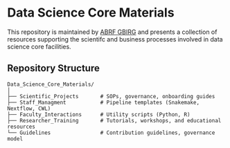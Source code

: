 # Data Science Core Materials

This repository is maintained by [ABRF GBIRG](https://abrf.org/research-groups/genomics/genomics-bioinformatics/) and presents a collection of resources supporting the scientifc and business processes involved in data science core facilities.

## Repository Structure

```text
Data_Science_Core_Materials/ 
│ 
├── Scientific_Projects       # SOPs, governance, onboarding guides 
├── Staff_Managment           # Pipeline templates (Snakemake, Nextflow, CWL) 
├── Faculty_Interactions      # Utility scripts (Python, R) 
├── Researcher_Training       # Tutorials, workshops, and educational resources 
└── Guidelines                # Contribution guidelines, governance model
```
